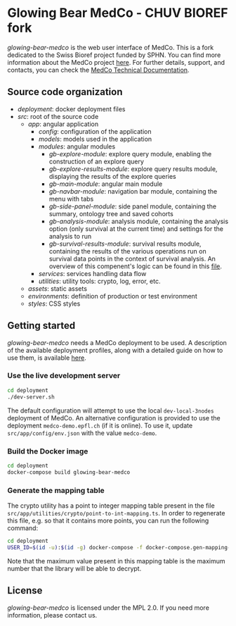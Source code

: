 # Glowing Bear MedCo - CHUV BIOREF fork
*glowing-bear-medco* is the web user interface of MedCo. This is a fork dedicated to the Swiss Bioref project funded by SPHN.
You can find more information about the MedCo project [here](https://medco.epfl.ch/).
For further details, support, and contacts, you can check the [MedCo Technical Documentation](https://ldsec.gitbook.io/medco-documentation/).

## Source code organization
- *deployment*: docker deployment files
- *src*: root of the source code
  - *app*: angular application
    - *config*: configuration of the application
    - *models*: models used in the application
    - *modules*: angular modules
      - *gb-explore-module*: explore query module, enabling the construction of an explore query
      - *gb-explore-results-module*: explore query results module, displaying the results of the explore queries
      - *gb-main-module*: angular main module
      - *gb-navbar-module*: navigation bar module, containing the menu with tabs
      - *gb-side-panel-module*: side panel module, containing the summary, ontology tree and saved cohorts
      - *gb-analysis-module*: analysis module, containing the analysis option (only survival at the current time) and settings for the analysis to run
      - *gb-survival-results-module*: survival results module, containing the results of the various operations run on survival data points in the context of survival analysis. An overview of this compenent's logic can be found in this [file](https://github.com/ldsec/glowing-bear-medco/src/survival-analysis.md).
    - *services*: services handling data flow
    - *utilities*: utility tools: crypto, log, error, etc.
  - *assets*: static assets 
  - *environments*: definition of production or test environment
  - *styles*: CSS styles

## Getting started
*glowing-bear-medco* needs a MedCo deployment to be used. A description of the available deployment profiles, along with a detailed guide on how to use them, is available 
[here](https://ldsec.gitbook.io/medco-documentation/system-administrator-guide/deployment).

### Use the live development server
```bash
cd deployment
./dev-server.sh
```
The default configuration will attempt to use the local `dev-local-3nodes` deployment of MedCo. 
An alternative configuration is provided to use the deployment `medco-demo.epfl.ch` (if it is online). To use it, update `src/app/config/env.json` with the value `medco-demo`.

### Build the Docker image
```bash
cd deployment
docker-compose build glowing-bear-medco
```

### Generate the mapping table
The crypto utility has a point to integer mapping table present in the file `src/app/utilities/crypto/point-to-int-mapping.ts`.
In order to regenerate this file, e.g. so that it contains more points, you can run the following command:

```bash
cd deployment
USER_ID=$(id -u):$(id -g) docker-compose -f docker-compose.gen-mapping-table.yml run gen-mapping-table
```

Note that the maximum value present in this mapping table is the maximum number that the library will be able to decrypt.

## License
*glowing-bear-medco* is licensed under the MPL 2.0. If you need more information, please contact us.
